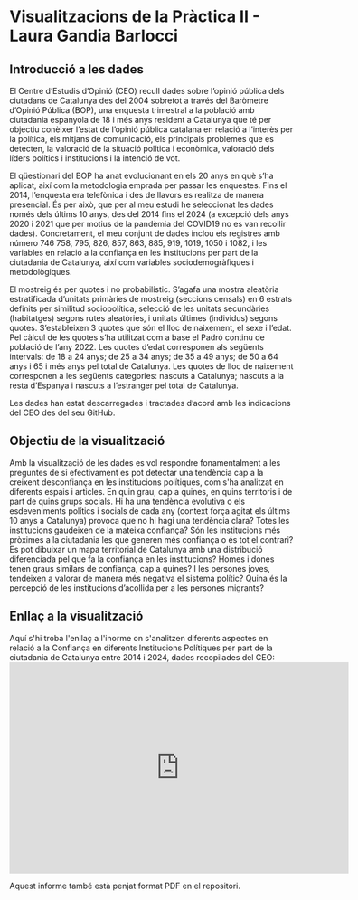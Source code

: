 # Visualitzacions de la Pràctica II - Laura Gandia Barlocci
## Introducció a les dades
El Centre d’Estudis d’Opinió (CEO) recull dades sobre l’opinió pública dels ciutadans de Catalunya des del 2004 sobretot a través del Baròmetre d’Opinió Pública (BOP), una enquesta trimestral a la població amb ciutadania espanyola de 18 i més anys resident a Catalunya que té per objectiu conèixer l’estat de l’opinió pública catalana en relació a l’interès per la política, els mitjans de comunicació, els principals problemes que es detecten, la valoració de la situació política i econòmica, valoració dels líders polítics i institucions i la intenció de vot.

El qüestionari del BOP ha anat evolucionant en els 20 anys en què s’ha aplicat, així com la metodologia emprada per passar les enquestes. Fins el 2014, l’enquesta era telefònica i des de llavors es realitza de manera presencial. És per això, que per al meu estudi he seleccionat les dades només dels últims 10 anys, des del 2014 fins el 2024 (a excepció dels anys 2020 i 2021 que per motius de la pandèmia del COVID19 no es van recollir dades). Concretament, el meu conjunt de dades inclou els registres amb número 746  758,  795,  826, 857,  863,  885,  919, 1019, 1050 i 1082, i les variables en relació a la confiança en les institucions per part de la ciutadania de Catalunya, així com variables sociodemogràfiques i metodològiques.

El mostreig és per quotes i no probabilístic. S’agafa una mostra aleatòria estratificada d’unitats primàries de mostreig (seccions censals) en 6 estrats definits per similitud sociopolítica, selecció de les unitats secundàries (habitatges) segons rutes aleatòries, i unitats últimes (individus) segons quotes. S’estableixen 3 quotes que són el lloc de naixement, el sexe i l’edat. Pel càlcul de les quotes s’ha utilitzat com a base el Padró continu de població de l’any 2022. Les quotes d’edat corresponen als següents intervals: de 18 a 24 anys; de 25 a 34 anys; de 35 a 49 anys; de 50 a 64 anys i 65 i més anys pel total de Catalunya. Les quotes de lloc de naixement corresponen a les següents categories: nascuts a Catalunya; nascuts a la resta d’Espanya i nascuts a l’estranger pel total de Catalunya.

Les dades han estat descarregades i tractades d’acord amb les indicacions del CEO des del seu GitHub.

## Objectiu de la visualització
Amb la visualització de les dades es vol respondre fonamentalment a les preguntes de si efectivament es pot detectar una tendència cap a la creixent desconfiança en les institucions polítiques, com s'ha analitzat en diferents espais i articles. En quin grau, cap a quines, en quins territoris i de part de quins grups socials. Hi ha una tendència evolutiva o els esdeveniments polítics i socials de cada any (context força agitat els últims 10 anys a Catalunya) provoca que no hi hagi una tendència clara? Totes les institucions gaudeixen de la mateixa confiança? Són les institucions més pròximes a la ciutadania les que generen més confiança o és tot el contrari? Es pot dibuixar un mapa territorial de Catalunya amb una distribució diferenciada pel que fa la confiança en les institucions? Homes i dones tenen graus similars de confiança, cap a quines? I les persones joves, tendeixen a valorar de manera més negativa el sistema polític? Quina és la percepció de les institucions d’acollida per a les persones migrants?
 
## Enllaç a la visualització
Aquí s'hi troba l'enllaç a l'inorme on s'analitzen diferents aspectes en relació a la Confiança en diferents Institucions Polítiques per part de la ciutadania de Catalunya entre 2014 i 2024, dades recopilades del CEO: <iframe title="Visualització Dades CEO" width="600" height="373.5" src="https://app.powerbi.com/view?r=eyJrIjoiNDY1ZjVlYTctOWFiZS00NDRmLTk0MmYtMzljODhhMTVlODk4IiwidCI6ImRmNDc3MWFlLTc4NmMtNGY0Mi05OTg1LTY3ZDAyM2FmZWEzNSIsImMiOjh9" frameborder="0" allowFullScreen="true"></iframe>

Aquest informe també està penjat format PDF en el repositori.
